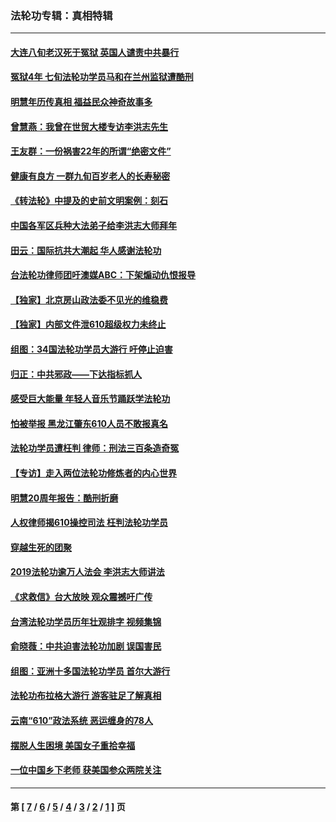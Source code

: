 ### 法轮功专辑：真相特辑
---
#### [大连八旬老汉死于冤狱 英国人谴责中共暴行](../../pages/nf4389/n13480118.md?01290430) 
#### [冤狱4年 七旬法轮功学员马和在兰州监狱遭酷刑](../../pages/nf4389/n13304688.md?01290430) 
#### [明慧年历传真相 福益民众神奇故事多](../../pages/nf4389/n13294545.md?01290430) 
#### [曾慧燕：我曾在世贸大楼专访李洪志先生](../../pages/nf4389/n12898729.md?01290430) 
#### [王友群：一份祸害22年的所谓“绝密文件”](../../pages/nf4389/n12871750.md?01290430) 
#### [健康有良方 一群九旬百岁老人的长寿秘密](../../pages/nf4389/n12847475.md?01290430) 
#### [《转法轮》中提及的史前文明案例：刻石](../../pages/nf4389/n12758577.md?01290430) 
#### [中国各军区兵种大法弟子给李洪志大师拜年](../../pages/nf4389/n12750047.md?01290430) 
#### [田云：国际抗共大潮起 华人感谢法轮功](../../pages/nf4389/n12357708.md?01290430) 
#### [台法轮功律师团吁澳媒ABC：下架煽动仇恨报导](../../pages/nf4389/n12279917.md?01290430) 
#### [【独家】北京房山政法委不见光的维稳费](../../pages/nf4389/n12031979.md?01290430) 
#### [【独家】内部文件泄610超级权力未终止](../../pages/nf4389/n12023895.md?01290430) 
#### [组图：34国法轮功学员大游行 吁停止迫害](../../pages/nf4389/n11492658.md?01290430) 
#### [归正：中共邪政——下达指标抓人](../../pages/nf4389/n11474770.md?01290430) 
#### [感受巨大能量 年轻人音乐节踊跃学法轮功](../../pages/nf4389/n11441981.md?01290430) 
#### [怕被举报 黑龙江肇东610人员不敢报真名](../../pages/nf4389/n11436499.md?01290430) 
#### [法轮功学员遭枉判 律师：刑法三百条造奇冤](../../pages/nf4389/n11433943.md?01290430) 
#### [【专访】走入两位法轮功修炼者的内心世界](../../pages/nf4389/n11415623.md?01290430) 
#### [明慧20周年报告：酷刑折磨](../../pages/nf4389/n11387954.md?01290430) 
#### [人权律师揭610操控司法 枉判法轮功学员](../../pages/nf4389/n11313370.md?01290430) 
#### [穿越生死的团聚](../../pages/nf4389/n11258922.md?01290430) 
#### [2019法轮功逾万人法会 李洪志大师讲法](../../pages/nf4389/n11265303.md?01290430) 
#### [《求救信》台大放映 观众震撼吁广传](../../pages/nf4389/n10922251.md?01290430) 
#### [台湾法轮功学员历年壮观排字 视频集锦](../../pages/nf4389/n10878789.md?01290430) 
#### [俞晓薇：中共迫害法轮功加剧 误国害民](../../pages/nf4389/n10859260.md?01290430) 
#### [组图：亚洲十多国法轮功学员 首尔大游行](../../pages/nf4389/n10781149.md?01290430) 
#### [法轮功布拉格大游行 游客驻足了解真相](../../pages/nf4389/n10749360.md?01290430) 
#### [云南“610”政法系统 恶运缠身的78人](../../pages/nf4389/n10747534.md?01290430) 
#### [摆脱人生困境 美国女子重拾幸福](../../pages/nf4389/n10688678.md?01290430) 
#### [一位中国乡下老师 获美国参众两院关注](../../pages/nf4389/n10683927.md?01290430) 

---
#### 第 [ [7](./7.md?01290430) / [6](./6.md?01290430) / [5](./5.md?01290430) / [4](./4.md?01290430) / [3](./3.md?01290430) / [2](./2.md?01290430) / [1](./1.md?01290430) ] 页
